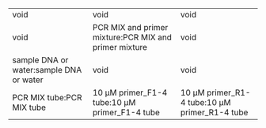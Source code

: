 ||||
|----|----|----|
|void|void|void|
|void|PCR MIX and primer mixture:PCR MIX and primer mixture|void|
|sample DNA or water:sample DNA or water|void|void|
|PCR MIX tube:PCR MIX tube|10 μM primer_F1-4 tube:10 μM primer_F1-4 tube|10 μM primer_R1-4 tube:10 μM primer_R1-4 tube|
